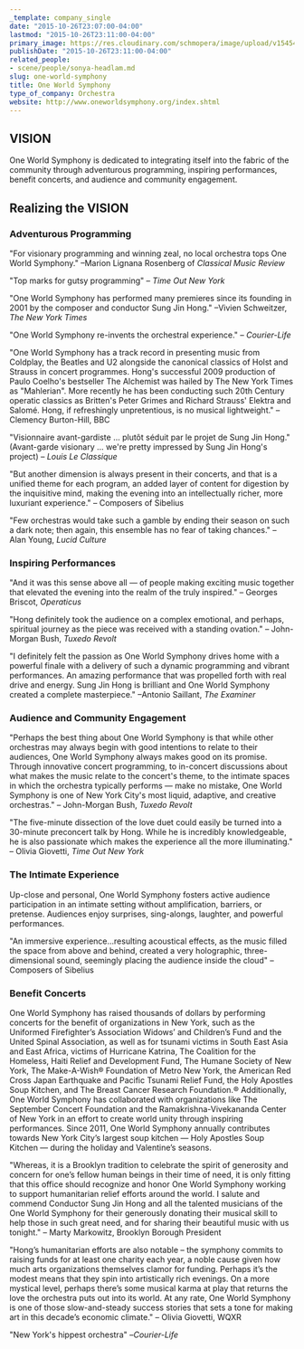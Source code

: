 ```yaml
---
_template: company_single
date: "2015-10-26T23:07:00-04:00"
lastmod: "2015-10-26T23:11:00-04:00"
primary_image: https://res.cloudinary.com/schmopera/image/upload/v1545409169/media/webhook-uploads/1445915476204/OWS.jpg.jpg
publishDate: "2015-10-26T23:11:00-04:00"
related_people:
- scene/people/sonya-headlam.md
slug: one-world-symphony
title: One World Symphony
type_of_company: Orchestra
website: http://www.oneworldsymphony.org/index.shtml
---
```


## VISION

One World Symphony is dedicated to integrating itself into the fabric of the community through adventurous programming, inspiring performances, benefit concerts, and audience and community engagement.

## Realizing the VISION

### Adventurous Programming

"For visionary programming and winning zeal, no local orchestra tops One World Symphony." –Marion Lignana Rosenberg of *Classical Music Review*

"Top marks for gutsy programming" – *Time Out New York*

"One World Symphony has performed many premieres since its founding in 2001 by the composer and conductor Sung Jin Hong." –Vivien Schweitzer, *The New York Times*

"One World Symphony re-invents the orchestral experience." – *Courier-Life*

"One World Symphony has a track record in presenting music from Coldplay, the Beatles and U2 alongside the canonical classics of Holst and Strauss in concert programmes. Hong's successful 2009 production of Paulo Coelho's bestseller The Alchemist was hailed by The New York Times as "Mahlerian". More recently he has been conducting such 20th Century operatic classics as Britten's Peter Grimes and Richard Strauss' Elektra and Salomé. Hong, if refreshingly unpretentious, is no musical lightweight." –Clemency Burton-Hill, BBC

"Visionnaire avant-gardiste ... plutôt séduit par le projet de Sung Jin Hong." (Avant-garde visionary ... we're pretty impressed by Sung Jin Hong's project) – *Louis Le Classique*

"But another dimension is always present in their concerts, and that is a unified theme for each program, an added layer of content for digestion by the inquisitive mind, making the evening into an intellectually richer, more luxuriant experience." – Composers of Sibelius

"Few orchestras would take such a gamble by ending their season on such a dark note; then again, this ensemble has no fear of taking chances." – Alan Young, *Lucid Culture*

### Inspiring Performances

"And it was this sense above all — of people making exciting music together that elevated the evening into the realm of the truly inspired." – Georges Briscot, *Operaticus*

"Hong definitely took the audience on a complex emotional, and perhaps, spiritual journey as the piece was received with a standing ovation." – John-Morgan Bush, *Tuxedo Revolt*

"I definitely felt the passion as One World Symphony drives home with a powerful finale with a delivery of such a dynamic programming and vibrant performances. An amazing performance that was propelled forth with real drive and energy. Sung Jin Hong is brilliant and One World Symphony created a complete masterpiece." –Antonio Saillant, *The Examiner*

### Audience and Community Engagement

"Perhaps the best thing about One World Symphony is that while other orchestras may always begin with good intentions to relate to their audiences, One World Symphony always makes good on its promise.  Through innovative concert programming, to in-concert discussions about what makes the music relate to the concert's theme, to the intimate spaces in which the orchestra typically performs — make no mistake, One World Symphony is one of New York City's most liquid, adaptive, and creative orchestras." – John-Morgan Bush, *Tuxedo Revolt*

"The five-minute dissection of the love duet could easily be turned into a 30-minute preconcert talk by Hong. While he is incredibly knowledgeable, he is also passionate which makes the experience all the more illuminating." – Olivia Giovetti, *Time Out New York*

### The Intimate Experience

Up-close and personal, One World Symphony fosters active audience participation in an intimate setting without amplification, barriers, or pretense. Audiences enjoy surprises, sing-alongs, laughter, and powerful performances.

"An immersive experience...resulting acoustical effects, as the music filled the space from above and behind, created a very holographic, three-dimensional sound, seemingly placing the audience inside the cloud" – Composers of Sibelius

### Benefit Concerts

One World Symphony has raised thousands of dollars by performing concerts for the benefit of organizations in New York, such as the Uniformed Firefighter’s Association Widows’ and Children’s Fund and the United Spinal Association, as well as for tsunami victims in South East Asia and East Africa, victims of Hurricane Katrina, The Coalition for the Homeless, Haiti Relief and Development Fund, The Humane Society of New York, The Make-A-Wish® Foundation of Metro New York, the American Red Cross Japan Earthquake and Pacific Tsunami Relief Fund, the Holy Apostles Soup Kitchen, and The Breast Cancer Research Foundation.® Additionally, One World Symphony has collaborated with organizations like The September Concert Foundation and the Ramakrishna-Vivekananda Center of New York in an effort to create world unity through inspiring performances. Since 2011, One World Symphony annually contributes towards New York City’s largest soup kitchen — Holy Apostles Soup Kitchen — during the holiday and Valentine’s seasons.

"Whereas, it is a Brooklyn tradition to celebrate the spirit of generosity and concern for one’s fellow human beings in their time of need, it is only fitting that this office should recognize and honor One World Symphony working to support humanitarian relief efforts around the world. I salute and commend Conductor Sung Jin Hong and all the talented musicians of the One World Symphony for their generously donating their musical skill to help those in such great need, and for sharing their beautiful music with us tonight." – Marty Markowitz, Brooklyn Borough President

"Hong’s humanitarian efforts are also notable – the symphony commits to raising funds for at least one charity each year, a noble cause given how much arts organizations themselves clamor for funding. Perhaps it’s the modest means that they spin into artistically rich evenings. On a more mystical level, perhaps there’s some musical karma at play that returns the love the orchestra puts out into its world. At any rate, One World Symphony is one of those slow-and-steady success stories that sets a tone for making art in this decade’s economic climate." – Olivia Giovetti, WQXR

"New York's hippest orchestra" –*Courier-Life*
